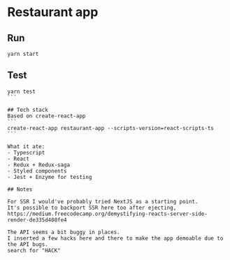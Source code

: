 # Restaurant app

## Run
```
yarn start
````

## Test
````
yarn test
```

## Tech stack
Based on create-react-app
```
create-react-app restaurant-app --scripts-version=react-scripts-ts
```

What it ate:
- Typescript
- React
- Redux + Redux-saga
- Styled components
- Jest + Enzyme for testing

## Notes

For SSR I would've probably tried NextJS as a starting point.
It's possible to backport SSR here too after ejecting,  https://medium.freecodecamp.org/demystifying-reacts-server-side-render-de335d408fe4

The API seems a bit buggy in places.
I inserted a few hacks here and there to make the app demoable due to the API bugs.
search for "HACK"
